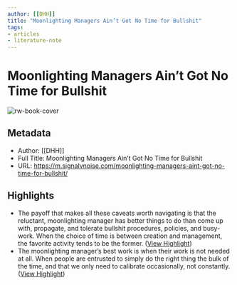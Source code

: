 ```yaml
---
author: [[DHH]]
title: "Moonlighting Managers Ain’t Got No Time for Bullshit"
tags: 
- articles
- literature-note
---
```

# Moonlighting Managers Ain’t Got No Time for Bullshit

![rw-book-cover](https://i0.wp.com/m.signalvnoise.com/wp-content/uploads/2019/01/cropped-svn-icon.gif?fit=512%2C512&ssl=1)

## Metadata
- Author: [[DHH]]
- Full Title: Moonlighting Managers Ain’t Got No Time for Bullshit
- URL: https://m.signalvnoise.com/moonlighting-managers-aint-got-no-time-for-bullshit/

## Highlights
- The payoff that makes all these caveats worth navigating is that the reluctant, moonlighting manager has better things to do than come up with, propagate, and tolerate bullshit procedures, policies, and busy-work. When the choice of time is between creation and management, the favorite activity tends to be the former. ([View Highlight](https://read.readwise.io/read/01h1a1r8b9xbw0m2b5pc7mws0w))
- The moonlighting manager’s best work is when their work is not needed at all. When people are entrusted to simply do the right thing the bulk of the time, and that we only need to calibrate occasionally, not constantly. ([View Highlight](https://read.readwise.io/read/01h1a1rqjjkfh7y04s5t0vmg6j))

